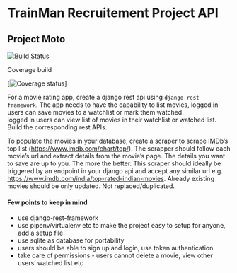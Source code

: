 # TrainMan Recruitement Project API

## Project Moto

[![Build Status](https://travis-ci.org/{ORG-or-USERNAME}/{REPO-NAME}.png?branch=master)](https://travis-ci.org/{ORG-or-USERNAME}/{REPO-NAME})

Coverage build

[![Coverage status](https://cdn.rawgit.com/dbrgn/coverage-badge/master/example.svg)]

For a movie rating app, create a django rest api using ```django rest framework```. The app needs to have the capability to 
list movies, 
logged in users can save movies to a watchlist or mark them watched.  
logged in users can view list of movies in their watchlist or watched list.
Build the corresponding rest APIs.

To populate the movies in your database, create a scraper to scrape IMDb’s top list (https://www.imdb.com/chart/top/). The scrapper should follow each movie’s url and extract details from the movie’s page. The details you want to save are up to you. The more the better.
This scraper should ideally be triggered by an endpoint in your django api and accept any similar url e.g. https://www.imdb.com/india/top-rated-indian-movies.
Already existing movies should be only updated. Not replaced/duplicated.

#### Few points to keep in mind

* use django-rest-framework
* use pipenv/virtualenv etc to make the project easy to setup for anyone, add a setup file
* use sqlite as database for portability
* users should be able to sign up and login, use token authentication
* take care of permissions - users cannot delete a movie, view other users’ watched list etc
